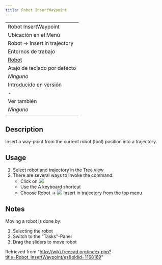 ```yaml
---
title: Robot InsertWaypoint
---
```

|  |
| --- |
| Robot InsertWaypoint |
| Ubicación en el Menú |
| Robot → Insert in trajectory |
| Entornos de trabajo |
| [Robot](/Robot_Workbench/es "Robot Workbench/es") |
| Atajo de teclado por defecto |
| *Ninguno* |
| Introducido en versión |
| - |
| Ver también |
| *Ninguno* |
|  |

## Description

Insert a way-point from the current robot (tool) position into a trajectory.

## Usage

1. Select robot and trajectory in the [Tree view](/Tree_view "Tree view")
2. There are several ways to invoke the command:
   * Click on ![](/images/Robot_InsertWaypoint.svg)
   * Use the A keyboard shortcut
   * Choose Robot → ![](/images/Robot_InsertWaypoint.svg) Insert in trajectory from the top menu

## Notes

Moving a robot is done by:

1. Selecting the robot
2. Switch to the "Tasks"-Panel
3. Drag the sliders to move robot

Retrieved from "<http://wiki.freecad.org/index.php?title=Robot_InsertWaypoint/es&oldid=1168169>"